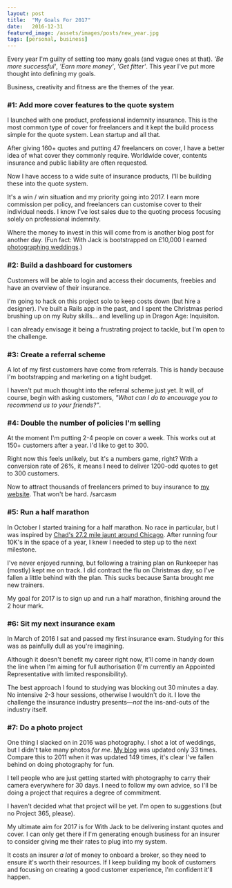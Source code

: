 ```yaml
---
layout: post
title:  "My Goals For 2017"
date:   2016-12-31
featured_image: /assets/images/posts/new_year.jpg
tags: [personal, business]
---
```


Every year I'm guilty of setting too many goals (and vague ones at that). _'Be more successful'_, _'Earn more money'_, _'Get fitter'_. This year I've put more thought into defining my goals.

Business, creativity and fitness are the themes of the year.

<h3>#1: Add more cover features to the quote system</h3>

I launched with one product, professional indemnity insurance. This is the most common type of cover for freelancers and it kept the build process simple for the quote system. Lean startup and all that.

After giving 160+ quotes and putting 47 freelancers on cover, I have a better idea of what cover they commonly require. Worldwide cover, contents insurance and public liability are often requested.

Now I have access to a wide suite of insurance products, I'll be building these into the quote system.

It's a win / win situation and my priority going into 2017. I earn more commission per policy, and freelancers can customise cover to their individual needs. I know I've lost sales due to the quoting process focusing solely on professional indemnity.

Where the money to invest in this will come from is another blog post for another day. (Fun fact: With Jack is bootstrapped on £10,000 I earned <a href="http://girlwithacamera.co.uk/weddings">photographing weddings</a>.)

<h3>#2: Build a dashboard for customers</h3>

Customers will be able to login and access their documents, freebies and have an overview of their insurance.

I'm going to hack on this project solo to keep costs down (but hire a designer). I've built a Rails app in the past, and I spent the Christmas period brushing up on my Ruby skills… and levelling up in Dragon Age: Inquisiton.

I can already envisage it being a frustrating project to tackle, but I'm open to the challenge.

<h3>#3: Create a referral scheme</h3>

A lot of my first customers have come from referrals. This is handy because I'm bootstrapping and marketing on a tight budget.

I haven't put much thought into the referral scheme just yet. It will, of course, begin with asking customers, _"What can I do to encourage you to recommend us to your friends?"_.

<h3>#4: Double the number of policies I'm selling</h3>

At the moment I'm putting 2-4 people on cover a week. This works out at 150+ customers after a year. I'd like to get to 300.

Right now this feels unlikely, but it's a numbers game, right? With a conversion rate of 26%, it means I need to deliver 1200-odd quotes to get to 300 customers.

Now to attract thousands of freelancers primed to buy insurance to <a href="https://withjack.co.uk">my website</a>. That won't be hard. /sarcasm

<h3>#5: Run a half marathon</h3>

In October I started training for a half marathon. No race in particular, but I was inspired by <a href="https://medium.com/@chadtomkiss/chicago-marathon-2016-4d1cb30c1e8c#.9eb20lxi8">Chad's 27.2 mile jaunt around Chicago</a>. After running four 10K's in the space of a year, I knew I needed to step up to the next milestone.

I've never enjoyed running, but following a training plan on Runkeeper has (mostly) kept me on track. I did contract the flu on Christmas day, so I've fallen a little behind with the plan. This sucks because Santa brought me new trainers.

My goal for 2017 is to sign up and run a half marathon, finishing around the 2 hour mark.

<h3>#6: Sit my next insurance exam</h3>

In March of 2016 I sat and passed my first insurance exam. Studying for this was as painfully dull as you're imagining.

Although it doesn't benefit my career right now, it'll come in handy down the line when I'm aiming for full authorisation (I'm currently an Appointed Representative with limited responsibility).

The best approach I found to studying was blocking out 30 minutes a day. No intensive 2-3 hour sessions, otherwise I wouldn't do it. I love the challenge the insurance industry presents—_not_ the ins-and-outs of the industry itself.

<h3>#7: Do a photo project</h3>

One thing I slacked on in 2016 was photography. I shot a lot of weddings, but I didn't take many photos _for me_. <a href="http://girlwithacamera.co.uk">My blog</a> was updated only 33 times. Compare this to 2011 when it was updated 149 times, it's clear I've fallen behind on doing photography for fun.

I tell people who are just getting started with photography to carry their camera everywhere for 30 days. I need to follow my own advice, so I'll be doing a project that requires a degree of commitment.

I haven't decided what that project will be yet. I'm open to suggestions (but no Project 365, please). 

My ultimate aim for 2017 is for With Jack to be delivering instant quotes and cover. I can only get there if I'm generating enough business for an insurer to consider giving me their rates to plug into my system. 

It costs an insurer _a lot_ of money to onboard a broker, so they need to ensure it's worth their resources. If I keep building my book of customers and focusing on creating a good customer experience, I'm confident it'll happen.